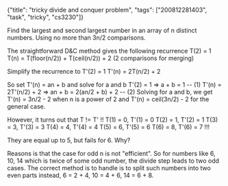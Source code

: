 {"title": "tricky divide and conquer problem", "tags": ["200812281403", "task", "tricky", "cs3230"]}

Find the largest and second largest number in an array of n distinct numbers. Using no more than 3n/2 comparisons.

The straightforward D&C method gives the following recurrence
T(2) = 1
T(n) = T(floor(n/2)) + T(ceil(n/2)) + 2 (2 comparisons for merging)

Simplify the recurrence to
T'(2) = 1
T'(n) = 2T(n/2) + 2

So set T'(n) = an + b and solve for a and b
T'(2) = 1 => a + b = 1 -- (1)
T'(n) = 2T'(n/2) + 2 => an + b = 2(an/2 + b) + 2 -- (2)
Solving for a and b, we get T'(n) = 3n/2 - 2 when n is a power of 2 and
T'(n) = ceil(3n/2) - 2 for the general case.

However, it turns out that T != T' !!
T(1) = 0, T'(1) = 0
T(2) = 1, T'(2) = 1
T(3) = 3, T'(3) = 3
T(4) = 4, T'(4) = 4
T(5) = 6, T'(5) = 6
T(6) = 8, T'(6) = 7 !!!

They are equal up to 5, but fails for 6. Why?

Reasons is that the case for odd n is not "efficient". So for numbers like 6, 10, 14 which is twice of some odd number, the divide step leads to two odd cases. The correct method is to handle is to split such numbers into two even parts instead, 6 = 2 + 4, 10 = 4 + 6, 14 = 6 + 8.
